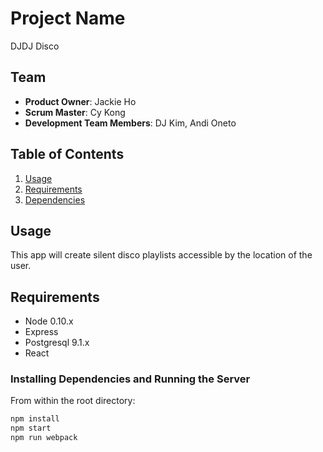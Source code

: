 # Project Name


DJDJ Disco


## Team

  - __Product Owner__: Jackie Ho
  - __Scrum Master__: Cy Kong
  - __Development Team Members__: DJ Kim, Andi Oneto

## Table of Contents

1. [Usage](#Usage)
1. [Requirements](#requirements)
1. [Dependencies](#installing-dependencies)

## Usage
This app will create silent disco playlists accessible by the location of the user.

## Requirements

- Node 0.10.x
- Express
- Postgresql 9.1.x
- React


### Installing Dependencies and Running the Server

From within the root directory:

```sh
npm install
npm start
npm run webpack
```
